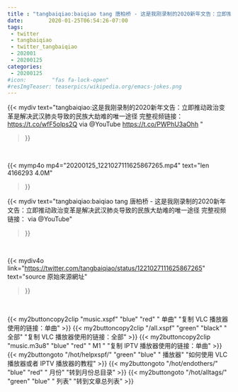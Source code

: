 ```yaml
---
title : "tangbaiqiao:baiqiao tang 唐柏桥 - 这是我刚录制的2020新年文告：立即推动政治变革是解决武汉肺炎导致的民族大劫难的唯一途径   完整视频链接： via  @YouTube"
date:        2020-01-25T06:54:26-07:00
tags:
 - twitter
 - tangbaiqiao
 - twitter_tangbaiqiao
 - 202001
 - 20200125
categories:
 - 20200125
#icon:        "fas fa-lock-open"
#resImgTeaser: teaserpics/wikipedia.org/emacs-jokes.png
---
```


{{< mydiv text="tangbaiqiao:这是我刚录制的2020新年文告：立即推动政治变革是解决武汉肺炎导致的民族大劫难的唯一途径   完整视频链接： https://t.co/wfF5olps2Q via  @YouTube https://t.co/PWPhU3aOhh "
>}}
<br>


{{< mymp4o mp4="20200125_1221027111625867265.mp4"
text="len 4166293    4.0M"
>}}


{{< mydiv text="tangbaiqiao:baiqiao tang 唐柏桥 - 这是我刚录制的2020新年文告：立即推动政治变革是解决武汉肺炎导致的民族大劫难的唯一途径   完整视频链接： via  @YouTube"
>}}
<br>

{{< mydiv4o link="https://twitter.com/tangbaiqiao/status/1221027111625867265"
text="source 原始來源網址"
>}}


<br>




{{< my2buttoncopy2clip "music.xspf"        "blue"   "red"    " 单曲"  "复制 VLC 播放器使用的链接：单曲" >}} {{< my2buttoncopy2clip "/all.xspf"         "green"  "black"  " 全部"  "复制 VLC 播放器使用的链接：全部" >}} {{< my2buttoncopy2clip "music.m3u8"        "blue"   "red"    " M1 "    "复制 IPTV 播放器使用的链接：单曲" >}} {{< my2buttongoto      "/hot/helpxspf/"    "green"  "blue"   " 播放器" "如何使用 VLC 播放器或者 IPTV 播放器的教程" >}} {{< my2buttongoto      "/hot/endothers/"   "blue"   "red"    " 月份"   "转到月份总目录" >}} {{< my2buttongoto      "/hot/alltags/"     "green"  "blue"   " 列表"   "转到文章总列表" >}} 
